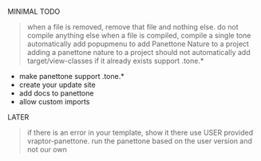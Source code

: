 MINIMAL TODO
> when a file is removed, remove that file and nothing else. do not compile anything else
> when a file is compiled, compile a single tone 
> automatically add popupmenu to add Panettone Nature to a project
> adding a panettone nature to a project should not automatically add target/view-classes if it already exists
> support .tone.*
- make panettone support .tone.*
- create your update site
- add docs to panettone
- allow custom imports

LATER
> if there is an error in your template, show it there
> use USER provided vraptor-panettone. run the panettone based on the user version and not our own